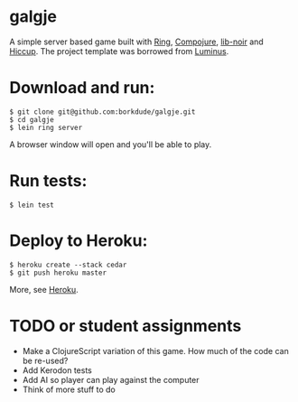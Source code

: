 galgje
=========
A simple server based game built with
[Ring](https://github.com/ring-clojure),
[Compojure](https://github.com/weavejester/compojure),
[lib-noir](https://github.com/noir-clojure/lib-noir) and
[Hiccup](https://github.com/weavejester/hiccup). The project template
was borrowed from [Luminus](http://www.luminusweb.net/).

# Download and run:

    $ git clone git@github.com:borkdude/galgje.git
    $ cd galgje
    $ lein ring server

A browser window will open and you'll be able to play.

# Run tests:

    $ lein test

# Deploy to Heroku:

    $ heroku create --stack cedar
    $ git push heroku master

More, see [Heroku](https://blog.heroku.com/archives/2011/7/5/clojure_on_heroku).

# TODO or student assignments

* Make a ClojureScript variation of this game. How much of the code can be
re-used?
* Add Kerodon tests
* Add AI so player can play against the computer
* Think of more stuff to do
